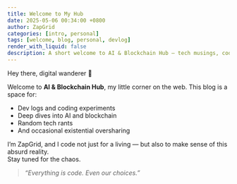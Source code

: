 ```yaml
---
title: Welcome to My Hub
date: 2025-05-06 00:34:00 +0800
author: ZapGrid
categories: [intro, personal]
tags: [welcome, blog, personal, devlog]
render_with_liquid: false
description: A short welcome to AI & Blockchain Hub — tech musings, code experiments, and occasional chaos.
---
```


Hey there, digital wanderer 👋

Welcome to **AI & Blockchain Hub**, my little corner on the web. This blog is a space for:

- Dev logs and coding experiments  
- Deep dives into AI and blockchain  
- Random tech rants  
- And occasional existential oversharing

I’m ZapGrid, and I code not just for a living — but also to make sense of this absurd reality.  
Stay tuned for the chaos.

> *“Everything is code. Even our choices.”*
